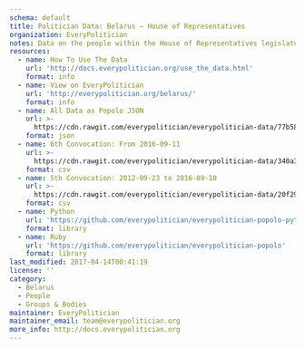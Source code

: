 ```yaml
---
schema: default
title: Politician Data: Belarus — House of Representatives
organization: EveryPolitician
notes: Data on the people within the House of Representatives legislature of Belarus.
resources:
  - name: How To Use The Data
    url: 'http://docs.everypolitician.org/use_the_data.html'
    format: info
  - name: View on EveryPolitician
    url: 'http://everypolitician.org/belarus/'
    format: info
  - name: All Data as Popolo JSON
    url: >-
      https://cdn.rawgit.com/everypolitician/everypolitician-data/77b583ae448b7859982f4b80bc28b0794956f3ef/data/Belarus/Chamber/ep-popolo-v1.0.json
    format: json
  - name: 6th Convocation: From 2016-09-11
    url: >-
      https://cdn.rawgit.com/everypolitician/everypolitician-data/340a31705e355e51a5af1e11cc74c0a1b5ecc496/data/Belarus/Chamber/term-6.csv
    format: csv
  - name: 5th Convocation: 2012-09-23 to 2016-09-10
    url: >-
      https://cdn.rawgit.com/everypolitician/everypolitician-data/20f29b1769f4d04235d8be330169e7f9bd0d06a8/data/Belarus/Chamber/term-5.csv
    format: csv
  - name: Python
    url: 'https://github.com/everypolitician/everypolitician-popolo-python'
    format: library
  - name: Ruby
    url: 'https://github.com/everypolitician/everypolitician-popolo'
    format: library
last_modified: 2017-04-14T00:41:19
license: ''
category:
  - Belarus
  - People
  - Groups & Bodies
maintainer: EveryPolitician
maintainer_email: team@everypolitician.org
more_info: http://docs.everypolitician.org
---
```

